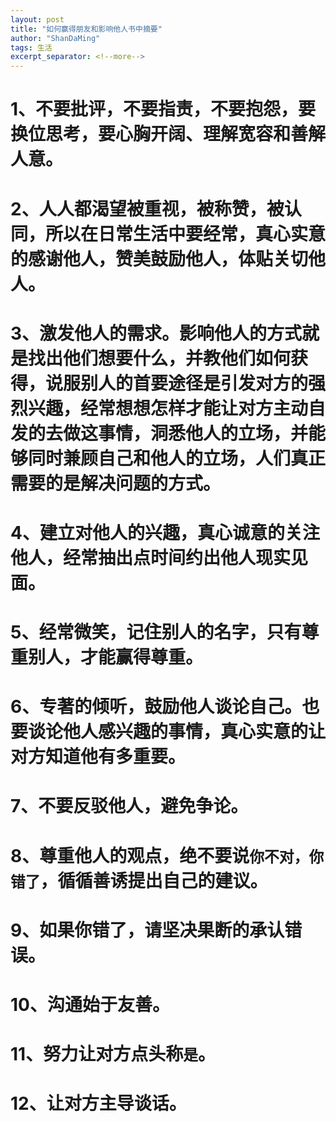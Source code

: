 ```yaml
---
layout: post
title: "如何赢得朋友和影响他人书中摘要"
author: "ShanDaMing"
tags: 生活
excerpt_separator: <!--more-->
---
```


# 1、不要批评，不要指责，不要抱怨，要换位思考，要心胸开阔、理解宽容和善解人意。<!--more-->

# 2、人人都渴望被重视，被称赞，被认同，所以在日常生活中要经常，真心实意的感谢他人，赞美鼓励他人，体贴关切他人。

# 3、激发他人的需求。影响他人的方式就是找出他们想要什么，并教他们如何获得，说服别人的首要途径是引发对方的强烈兴趣，经常想想怎样才能让对方主动自发的去做这事情，洞悉他人的立场，并能够同时兼顾自己和他人的立场，人们真正需要的是解决问题的方式。

# 4、建立对他人的兴趣，真心诚意的关注他人，经常抽出点时间约出他人现实见面。

# 5、经常微笑，记住别人的名字，只有尊重别人，才能赢得尊重。

# 6、专著的倾听，鼓励他人谈论自己。也要谈论他人感兴趣的事情，真心实意的让对方知道他有多重要。

# 7、不要反驳他人，避免争论。

# 8、尊重他人的观点，绝不要说`你不对，你错了`，循循善诱提出自己的建议。

# 9、如果你错了，请坚决果断的承认错误。

# 10、沟通始于友善。

# 11、努力让对方点头称`是`。

# 12、让对方主导谈话。
